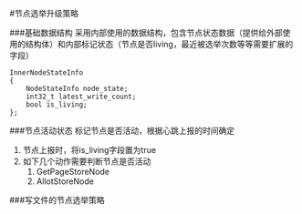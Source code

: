 #节点选举升级策略

###基础数据结构
采用内部使用的数据结构，包含节点状态数据（提供给外部使用的结构体）和内部标记状态（节点是否living，最近被选举次数等等需要扩展的字段）  

	InnerNodeStateInfo
	{
		NodeStateInfo node_state;
		int32_t latest_write_count;
		bool is_living;
	};
	
###节点活动状态
标记节点是否活动，根据心跳上报的时间确定

1. 节点上报时，将is_living字段置为true
2. 如下几个动作需要判断节点是否活动
	1. GetPageStoreNode
	2. AllotStoreNode
	
###写文件的节点选举策略
